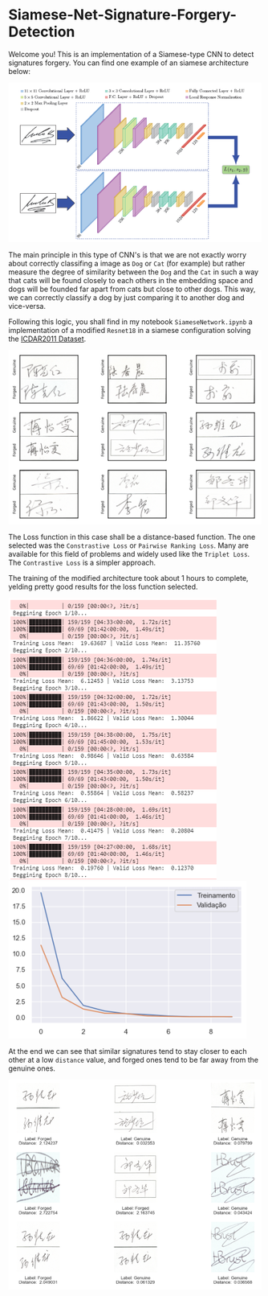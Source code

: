 # Siamese-Net-Signature-Forgery-Detection

Welcome you! This is an implementation of a Siamese-type CNN to detect signatures forgery. You can find one example of an siamese architecture below:

![alt text](https://github.com/ChristianCFranca/Siamese-Net-Signature-Forgery-Detection/blob/main/images/Siamese%20Network.png?raw=true)

The main principle in this type of CNN's is that we are not exactly worry about correctly classifing a image as `Dog` or `Cat` (for example) but rather measure the degree of similarity between the `Dog` and the `Cat` in such a way that cats will be found closely to each others in the embedding space and dogs will be founded far apart from cats but close to other dogs. This way, we can correctly classify a dog by just comparing it to another dog and vice-versa.

Following this logic, you shall find in my notebook `SiameseNetwork.ipynb` a implementation of a modified `Resnet18` in a siamese configuration solving the [ICDAR2011 Dataset](http://www.iapr-tc11.org/mediawiki/index.php/ICDAR_2011_Signature_Verification_Competition_(SigComp2011)).

![alt text](https://github.com/ChristianCFranca/Siamese-Net-Signature-Forgery-Detection/blob/main/images/EDA.PNG?raw=true)

The Loss function in this case shall be a distance-based function. The one selected was the `Constrastive Loss` or `Pairwise Ranking Loss`. Many are available for this field of problems and widely used like the `Triplet Loss`. The `Contrastive Loss` is a simpler approach.

The training of the modified architecture took about 1 hours to complete, yelding pretty good results for the loss function selected.

![alt text](https://github.com/ChristianCFranca/Siamese-Net-Signature-Forgery-Detection/blob/main/images/Training%20Loop.PNG?raw=true)
![alt text](https://github.com/ChristianCFranca/Siamese-Net-Signature-Forgery-Detection/blob/main/images/graphs.PNG?raw=true)

At the end we can see that similar signatures tend to stay closer to each other at a low `distance` value, and forged ones tend to be far away from the genuine ones.

![alt text](https://github.com/ChristianCFranca/Siamese-Net-Signature-Forgery-Detection/blob/main/images/results.PNG?raw=true)
